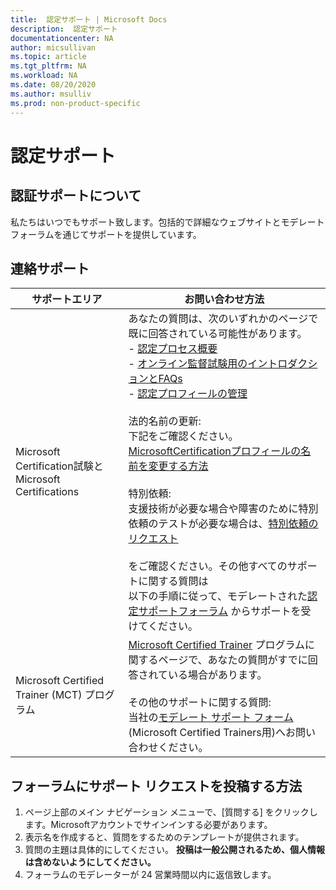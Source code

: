 ```yaml
---
title:  認定サポート | Microsoft Docs
description:  認定サポート
documentationcenter: NA
author: micsullivan
ms.topic: article
ms.tgt_pltfrm: NA
ms.workload: NA
ms.date: 08/20/2020
ms.author: msulliv
ms.prod: non-product-specific
---
```

#  認定サポート

## 認証サポートについて

私たちはいつでもサポート致します。包括的で詳細なウェブサイトとモデレート フォーラムを通じてサポートを提供しています。

## 連絡サポート

|サポートエリア |お問い合わせ方法 |
| ------------- | --- |
|Microsoft Certification試験とMicrosoft Certifications|あなたの質問は、次のいずれかのページで既に回答されている可能性があります。<br/> - [認定プロセス概要](/learn/certifications/certification-process-overview)<br/> - [オンライン監督試験用のイントロダクションとFAQs](/learn/certifications/online-exams-intro) <br/>- [認定プロフィールの管理](/learn/certifications/manage-certification-profile)<br/><br/>法的名前の更新:<br/>下記をご確認ください。 [MicrosoftCertificationプロフィールの名前を変更する方法](/learn/certifications/manage-certification-profile#how-to-change-the-name-on-your-microsoft-certification-profile)<br/><br/>特別依頼:<br/>支援技術が必要な場合や障害のために特別依頼のテストが必要な場合は、[特別依頼のリクエスト](/learn/certifications/request-accommodations)<br/><br/>をご確認ください。その他すべてのサポートに関する質問は<br/>以下の手順に従って、モデレートされた[認定サポートフォーラム](https://aka.ms/MCPForum) からサポートを受けてください。|
| Microsoft Certified Trainer (MCT)  プログラム | [Microsoft Certified Trainer](/learn/certifications/mct-certification) プログラムに関するページで、あなたの質問がすでに回答されている場合があります。<br/><br/>その他のサポートに関する質問:<br/>当社の[モデレート サポート フォーム](https://trainingsupport.microsoft.com/en-us/tcmct/forum?sort=LastReplyDate&dir=Desc&tab=All&status=all&mod=&modAge=&advFil=&postedAfter=&postedBefore=&threadType=All&isFilterExpanded=false&page=1)(Microsoft Certified Trainers用)へお問い合わせください。|

## フォーラムにサポート リクエストを投稿する方法

1. ページ上部のメイン ナビゲーション メニューで、[質問する] をクリックします。Microsoftアカウントでサインインする必要があります。
2. 表示名を作成すると、質問をするためのテンプレートが提供されます。
3. 質問の主題は具体的にしてください。 **投稿は一般公開されるため、個人情報は含めないようにしてください。**
4. フォーラムのモデレーターが 24 営業時間以内に返信致します。